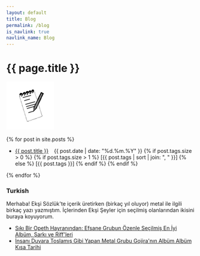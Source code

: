 ```yaml
---
layout: default
title: Blog
permalink: /blog
is_navlink: true
navlink_name: Blog
---
```


# {{ page.title }}

<img src="/assets/images/iconbl.png" class="title_image">

{% for post in site.posts %}
<ul>
<li> <a href="{{ post.url }}">{{ post.title }}</a> &ensp; {{ post.date | date: "%d.%m.%Y" }}
    {% if post.tags.size > 0 %}
        <span class="post_tags">
            {% if post.tags.size > 1 %}
                [{{ post.tags | sort | join: ", " }}]
            {% else %}
                [{{ post.tags }}]
            {% endif %}
        </span>
    {% endif %}
</li>
</ul>
{% endfor %}

### Turkish

Merhaba! Ekşi Sözlük'te içerik üretirken (birkaç yıl oluyor) metal ile ilgili birkaç yazı yazmıştım. İçlerinden Ekşi Şeyler için seçilmiş olanlarından ikisini buraya koyuyorum.

- [Sıkı Bir Opeth Hayranından: Efsane Grubun Özenle Seçilmiş En İyi Albüm, Şarkı ve Riff'leri](https://seyler.eksisozluk.com/siki-bir-opeth-hayranindan-efsane-grubun-ozenle-secilmis-en-iyi-album-sarki-ve-riffleri)
- [İnsanı Duvara Toslamış Gibi Yapan Metal Grubu Gojira'nın Albüm Albüm Kısa Tarihi ](https://seyler.eksisozluk.com/insani-duvara-toslamis-gibi-yapan-metal-grubu-gojiranin-album-album-kisa-tarihi)

